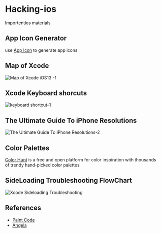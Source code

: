 # Hacking-ios

Importentios materials

## App Icon Generator

use  [App Icon](https://appicon.co/#image-sets) to generate app icons

## Map of Xcode 

![Map of Xcode  iOS13 -1](https://user-images.githubusercontent.com/14274827/79844209-ff712080-83d8-11ea-8dae-629c08711018.jpg)

## Xcode Keyboard shorcuts

![keyboard shortcut-1](https://user-images.githubusercontent.com/14274827/79841774-87552b80-83d5-11ea-8292-aae00f1a5721.jpg)


## The Ultimate Guide To iPhone Resolutions

![The Ultimate Guide To iPhone Resolutions-2](https://user-images.githubusercontent.com/14274827/79841255-c8990b80-83d4-11ea-99f9-430d35ce20a2.jpg)

## Color Palettes

[Color Hunt](https://colorhunt.co/) is a free and open platform for color inspiration with thousands of trendy hand-picked color palettes

## SideLoading Troubleshooting FlowChart 

![Xcode Sideloading Troubleshooting](https://user-images.githubusercontent.com/14274827/79842754-e23b5280-83d6-11ea-9875-4d899b440305.jpg)

## References

* [Paint Code](https://www.paintcodeapp.com/news/ultimate-guide-to-iphone-resolutions)
* [Angela](https://www.udemy.com/course/ios-13-app-development-bootcamp/learn/lecture/16250858#overview)
